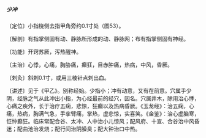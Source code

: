 ##### 少冲

〔定位〕小指桡侧去指甲角旁约0.1寸处（图53）。

〔解剖〕有指掌侧固有动、静脉所形成的动、静脉网；布有指掌侧固有神经。

〔功能〕开窍苏厥，泻热醒神。

〔主治〕心悸，心痛，胸胁痛，癫狂，目赤肿痛，热病，中风，昏厥。

〔刺灸〕斜刺0.1寸，或用三棱针点刺出血。

〔讲述〕见于《甲乙》。别称经始。少指小；冲有动意，又有在前意。穴属手少阴，经脉之气从此冲出小指，为心经最前的经穴，因名。穴属井木，除用治心悸，心痛之疾外，长于治疗五痫，悲惊，狂癫以及热病昏厥。《玉龙经》：治五痫，心痛，热病，胸满气急，手挛臂痛，掌热，虚悲惊，实喜笑。《金鉴》：治心虚脑寒，怔忡癫狂。临床常配合谷、太冲、人中治小儿惊风；配风府、十宣、合谷治中风昏迷；配曲池治发烧；配行间治阴臊臭；配大钟治口中热。
